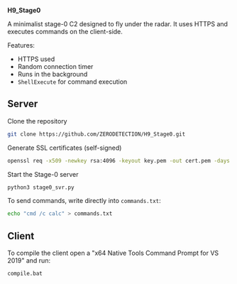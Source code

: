 **H9_Stage0**

A minimalist stage-0 C2 designed to fly under the radar. It uses HTTPS and executes commands on the client-side.

Features:
- HTTPS used
- Random connection timer
- Runs in the background
- `ShellExecute` for command execution


## Server
Clone the repository
```bash
git clone https://github.com/ZERODETECTION/H9_Stage0.git
```
Generate SSL certificates (self-signed)
```bash
openssl req -x509 -newkey rsa:4096 -keyout key.pem -out cert.pem -days 365 -nodes
```

Start the Stage-0 server
```bash
python3 stage0_svr.py
```

To send commands, write directly into `commands.txt`:

```bash
echo "cmd /c calc" > commands.txt
```

## Client
To compile the client open a "x64 Native Tools Command Prompt for VS 2019" and run:

```bash
compile.bat
```


